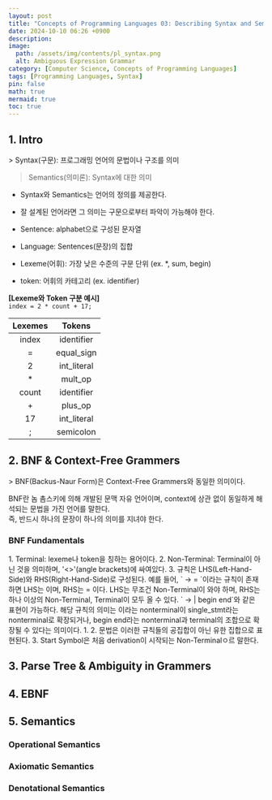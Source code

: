 ```yaml
---
layout: post
title: "Concepts of Programming Languages 03: Describing Syntax and Semantics"
date: 2024-10-10 06:26 +0900
description: 
image:
  path: /assets/img/contents/pl_syntax.png
  alt: Ambiguous Expression Grammar
category: [Computer Science, Concepts of Programming Languages]
tags: [Programming Languages, Syntax]
pin: false
math: true
mermaid: true
toc: true
---
```


<h2>1. Intro</h2>  
> Syntax(구문): 프로그래밍 언어의 문법이나 구조를 의미  

> Semantics(의미론): Syntax에 대한 의미  

- Syntax와 Semantics는 언어의 정의를 제공한다.
- 잘 설계된 언어라면 그 의미는 구문으로부터 파악이 가능해야 한다.

- Sentence: alphabet으로 구성된 문자열
- Language: Sentences(문장)의 집합
- Lexeme(어휘): 가장 낮은 수준의 구문 단위 (ex. *, sum, begin)
- token: 어휘의 카테고리 (ex. identifier)  

**[Lexeme와 Token 구분 예시]**  
`index = 2 * count + 17;`  

| Lexemes |   Tokens    |
| :-----: | :---------: |
|  index  | identifier  |
|    =    | equal_sign  |
|    2    | int_literal |
|    *    |   mult_op   |
|  count  | identifier  |
|    +    |   plus_op   |
|   17    | int_literal |
|    ;    |  semicolon  |

<h2>2. BNF & Context-Free Grammers</h2>  
> BNF(Backus-Naur Form)은 Context-Free Grammers와 동일한 의미이다.  

BNF란 놈 촘스키에 의해 개발된 문맥 자유 언어이며, context에 상관 없이 동일하게 해석되는 문법을 가진 언어를 말한다.  
즉, 반드시 하나의 문장이 하나의 의미를 지녀야 한다.  

<h3>BNF Fundamentals</h3>  
1. Terminal: lexeme나 token을 칭하는 용어이다.  
2. Non-Terminal: Terminal이 아닌 것을 의미하며, '<>'(angle brackets)에 싸여있다.  
3. 규칙은 LHS(Left-Hand-Side)와 RHS(Right-Hand-Side)로 구성된다. 예를 들어, `<assign> → <id> = <expr>`이라는 규칙이 존재하면 LHS는 <assign>이며, RHS는 <id> = <expr> 이다. LHS는 무조건 Non-Terminal이 와야 하며, RHS는 하나 이상의 Non-Terminal, Terminal이 모두 올 수 있다.  
  `<stmt> → <single_stmt> | begin <stmt_list> end`와 같은 표현이 가능하다.  해당 규칙의 의미는 <stmt>이라는 nonterminal이 single_stmt라는 nonterminal로 확장되거나, begin <stmt_list> end라는 nonterminal과 terminal의 조합으로 확장될 수 있다는 의미이다.  
1. 
2. 문법은 이러한 규칙들의 공집합이 아닌 유한 집합으로 표현된다.  
3. Start Symbol은 처음 derivation이 시작되는 Non-Terminalㅇ르 말한다.  

<h2>3. Parse Tree & Ambiguity in Grammers</h2>  
<h2>4. EBNF</h2>
<h2>5. Semantics</h2>  
<h3>Operational Semantics</h3>  
<h3>Axiomatic Semantics</h3>  
<h3>Denotational Semantics</h3>  
